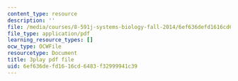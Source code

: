 ```yaml
---
content_type: resource
description: ''
file: /media/courses/8-591j-systems-biology-fall-2014/6ef636defd1616cd6483f32999941c39_sJ7p2AuOYlA.pdf
file_type: application/pdf
learning_resource_types: []
ocw_type: OCWFile
resourcetype: Document
title: 3play pdf file
uid: 6ef636de-fd16-16cd-6483-f32999941c39
---
```

